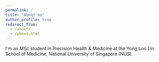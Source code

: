 ```yaml
---
permalink: /
title: "About me"
author_profile: true
redirect_from: 
  - /about/
  - /about.html
---
```


I'm an MSc student in Precision Health & Medicine at the Yong Loo Lin School of Medicine, National University of Singapore (NUS).
